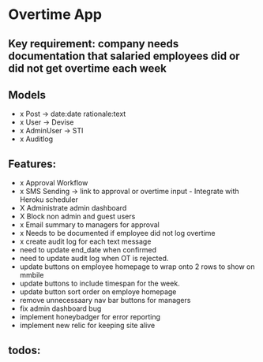 # Overtime App

## Key requirement: company needs documentation that salaried employees did or did not get overtime each week

## Models
- x Post -> date:date rationale:text
- x User -> Devise
- x AdminUser -> STI
- x Auditlog

## Features:
- x Approval Workflow
- x SMS Sending -> link to approval or overtime input - Integrate with Heroku scheduler
- X Administrate admin dashboard
- X Block non admin and guest users
- x Email summary to managers for approval
- x Needs to be documented if employee did not log overtime
- x create audit log for each text message
- need to update end_date when confirmed
- need to update audit log when OT is rejected. 
- update buttons on employee homepage to wrap onto 2 rows to show on mmbile
- update buttons to include timespan for the week. 
- update button sort order on employe homepage
- remove unnecessaary nav bar buttons for managers
- fix admin dashboard bug
- implement honeybadger for error reporting 
- implement new relic for keeping site alive


## todos:



